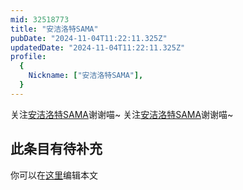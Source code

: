 ```yaml
---
mid: 32518773
title: "安洁洛特SAMA"
pubDate: "2024-11-04T11:22:11.325Z"
updatedDate: "2024-11-04T11:22:11.325Z"
profile:
  {
    Nickname: ["安洁洛特SAMA"],
  }
---
```


关注[安洁洛特SAMA](https://space.bilibili.com/32518773)谢谢喵~ 关注[安洁洛特SAMA](https://space.bilibili.com/32518773)谢谢喵~

## 此条目有待补充
你可以在[这里](https://github.com/Yuhanawa/VTuber.ICU/edit/master/src/content/v/安洁洛特SAMA/index.md)编辑本文

